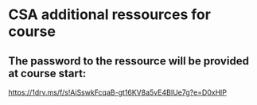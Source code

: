 # CSA additional ressources for course  

## The password to the ressource will be provided at course start:  
https://1drv.ms/f/s!AiSswkFcqaB-gt16KV8a5vE4BIUe7g?e=D0xHlP